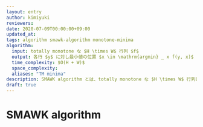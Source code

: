 ```yaml
---
layout: entry
author: kimiyuki
reviewers:
date: 2020-07-09T00:00:00+09:00
updated_at:
tags: algorithm smawk-algorithm monotone-minima
algorithm:
  input: totally monotone な $H \times W$ 行列 $f$
  output: 各行 $y$ に対し最小値の位置 $x \in \mathrm{argmin} _ x f(y, x)$
  time_complexity: $O(H + W)$
  space_complexity:
  aliases: "TM minima"
description: SMAWK algorithm とは、totally monotone な $H \times W$ 行列に対しその各行の最小値を $O(H + W)$ で求めるアルゴリズムである。
draft: true
---
```


# SMAWK algorithm
